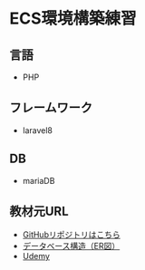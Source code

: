 # ECS環境構築練習

## 言語
- PHP

## フレームワーク
- laravel8

## DB
- mariaDB

## 教材元URL
- [GitHubリポジトリはこちら](https://github.com/uchidayuma/udemy-laravel8-mysql-simple-memo)
- [データベース構造（ER図）](https://dbdiagram.io/d/60bdb1efb29a09603d183ab7)
- [Udemy](https://www.udemy.com/course/laravel8mysql)
